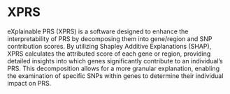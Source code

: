 # XPRS

eXplainable PRS (XPRS) is a software designed to enhance the interpretability of PRS by decomposing them into gene/region and SNP contribution scores. 
By utilizing Shapley Additive Explanations (SHAP), XPRS calculates the attributed score of each gene or region, providing detailed insights into which genes significantly contribute to an individual’s PRS. 
This decomposition allows for a more granular explanation, enabling the examination of specific SNPs within genes to determine their individual impact on PRS.
